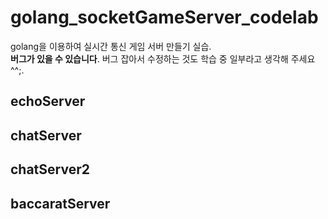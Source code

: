 # golang_socketGameServer_codelab
golang을 이용하여 실시간 통신 게임 서버 만들기 실습.  
**버그가 있을 수 있습니다**. 버그 잡아서 수정하는 것도 학습 중 일부라고 생각해 주세요^^;.  
  
  
## echoServer

## chatServer

## chatServer2

## baccaratServer 